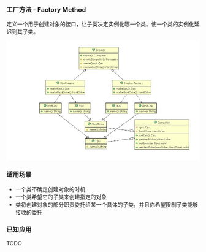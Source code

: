 ### 工厂方法 - Factory Method

定义一个用于创建对象的接口，让子类决定实例化哪一个类。使一个类的实例化延迟到其子类。

![Factory Method](https://github.com/cxcoder/design-patterns/blob/master/factory-method/factory_method.jpg)

### 适用场景
- 一个类不确定创建对象的时机
- 一个类希望它的子类来创建指定的对象
- 类将创建对象的部分职责委托给某一个具体的子类，并且你希望限制子类能够接收的委托

### 已知应用
TODO